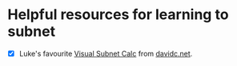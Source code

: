 
# Helpful resources for learning to subnet



 - [x] Luke's favourite [Visual Subnet Calc](https://www.davidc.net/sites/default/subnets/subnets.html?network=10.70.0.0&mask=16&division=33.555555550) from [davidc.net](https://www.davidc.net/).